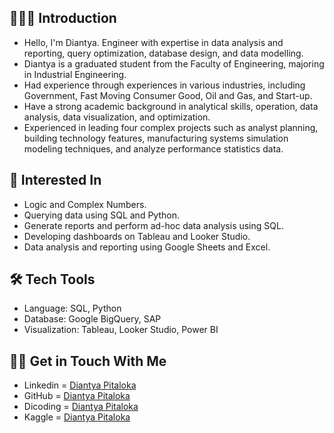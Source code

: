 ## 🙋🏻‍♀️ Introduction
- Hello, I'm Diantya. Engineer with expertise in data analysis and reporting, query optimization, database design, and data modelling.
- Diantya is a graduated student from the Faculty of Engineering, majoring in Industrial Engineering.
- Had experience through experiences in various industries, including Government, Fast Moving Consumer Good, Oil and Gas, and Start-up.
- Have a strong academic background in analytical skills, operation, data analysis, data visualization, and optimization.
- Experienced in leading four complex projects such as analyst planning, building technology features, manufacturing systems simulation modeling techniques, and analyze performance statistics data.

## 🌱 Interested In
- Logic and Complex Numbers.
- Querying data using SQL and Python.
- Generate reports and perform ad-hoc data analysis using SQL.
- Developing dashboards on Tableau and Looker Studio.
- Data analysis and reporting using Google Sheets and Excel.

## 🛠️ Tech Tools
- Language: SQL, Python
- Database: Google BigQuery, SAP
- Visualization: Tableau, Looker Studio, Power BI

## 👋🏻 Get in Touch With Me
- Linkedin   = [Diantya Pitaloka](https://www.linkedin.com/in/diantyapitaloka/)
- GitHub     = [Diantya Pitaloka](https://github.com/diantyapitaloka)
- Dicoding   = [Diantya Pitaloka](https://www.dicoding.com/users/diantya/academies)
- Kaggle   = [Diantya Pitaloka](https://www.kaggle.com/diantyapitaloka)


